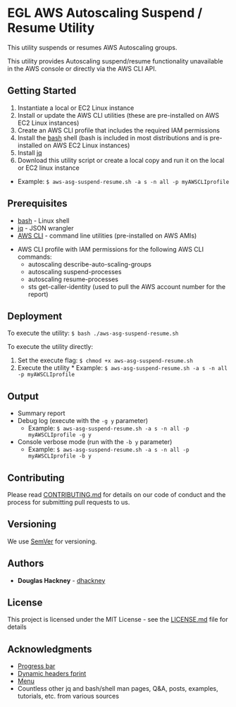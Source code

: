 # EGL AWS Autoscaling Suspend / Resume Utility

This utility suspends or resumes AWS Autoscaling groups. 

This utility provides Autoscaling suspend/resume functionality unavailable in the AWS console or directly via the AWS CLI API. 

## Getting Started

1. Instantiate a local or EC2 Linux instance
2. Install or update the AWS CLI utilities (these are pre-installed on AWS EC2 Linux instances) 
3. Create an AWS CLI profile that includes the required IAM permissions 
4. Install the [bash](https://www.gnu.org/software/bash/) shell (bash is included in most distributions and is pre-installed on AWS EC2 Linux instances)
5. Install [jq](https://github.com/stedolan/jq) 
6. Download this utility script or create a local copy and run it on the local or EC2 linux instance
  * Example: `$ aws-asg-suspend-resume.sh -a s -n all -p myAWSCLIprofile`  

## Prerequisites

* [bash](https://www.gnu.org/software/bash/) - Linux shell 
* [jq](https://github.com/stedolan/jq) - JSON wrangler
* [AWS CLI](https://aws.amazon.com/cli/) - command line utilities (pre-installed on AWS AMIs) 
- AWS CLI profile with IAM permissions for the following AWS CLI commands:  
  - autoscaling describe-auto-scaling-groups  
  - autoscaling suspend-processes  
  - autoscaling resume-processes    
  - sts get-caller-identity  (used to pull the AWS account number for the report)


## Deployment

To execute the utility:
  `$ bash ./aws-asg-suspend-resume.sh`  

To execute the utility directly:
  1. Set the execute flag: `$ chmod +x aws-asg-suspend-resume.sh`
  2. Execute the utility
    * Example: `$ aws-asg-suspend-resume.sh -a s -n all -p myAWSCLIprofile`    

## Output

* Summary report 
* Debug log (execute with the `-g y` parameter)  
  * Example: `$ aws-asg-suspend-resume.sh -a s -n all -p myAWSCLIprofile -g y`  
* Console verbose mode (run with the `-b y` parameter)  
  * Example: `$ aws-asg-suspend-resume.sh -a s -n all -p myAWSCLIprofile -b y`  

## Contributing

Please read [CONTRIBUTING.md](https://gist.github.com/PurpleBooth/b24679402957c63ec426) for details on our code of conduct and the process for submitting pull requests to us.

## Versioning

We use [SemVer](http://semver.org/) for versioning. 

## Authors

* **Douglas Hackney** - [dhackney](https://github.com/dhackney)

## License

This project is licensed under the MIT License - see the [LICENSE.md](https://github.com/Enterprise-Group-Ltd/egl-utilities/blob/master/LICENSE) file for details

## Acknowledgments

* [Progress bar](https://stackoverflow.com/questions/238073/how-to-add-a-progress-bar-to-a-shell-script)  
* [Dynamic headers fprint](https://stackoverflow.com/questions/5799303/print-a-character-repeatedly-in-bash)
* [Menu](https://stackoverflow.com/questions/30182086/how-to-use-goto-statement-in-shell-script)
* Countless other jq and bash/shell man pages, Q&A, posts, examples, tutorials, etc. from various sources  


